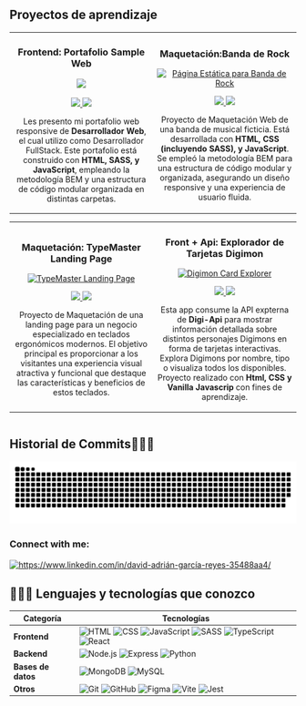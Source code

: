 
## Proyectos de aprendizaje
<table>
<tr>
<td width="50%">
<h3 align="center">Frontend: Portafolio Sample Web</h3>
<div align="center">
<a href="https://github.com/davgarciadev/mi-portafolio" target="_blank"><img src="https://github.com/user-attachments/assets/e2b9313e-3c08-4105-86f4-5eab7cb9682b"></a>
<p>
<a href="https://github.com/davgarciadev/mi-portafolio" target="_blank">
<img src="https://img.shields.io/badge/C%C3%93DIGO-80ffaa?style=for-the-badge&logo=github&logoColor=black">
</a>
<a href="https://davgarcia.dev" target="_blank">
<img src="https://img.shields.io/badge/-Visitar%20Sitio-green?style=for-the-badge&color=3fFD7f">
</a>
</p>
<p>
    Les presento mi portafolio web responsive de <strong>Desarrollador Web</strong>, el cual utilizo como Desarrollador FullStack. 
    Este portafolio está construido con <strong>HTML, SASS, y JavaScript</strong>, empleando la metodología BEM y una estructura de código modular organizada en distintas carpetas.
</p>
</div>
                                                                                      
</td>


<td width="50%">
  <h3 align="center">Maquetación:Banda de Rock</h3>
  <div align="center">
    <a href="https://github.com/tu-usuario/tu-repositorio" target="_blank">
      <img src="https://github.com/davgarciadev/davgarciadev/assets/174006710/e7c58848-e111-4686-94a3-281c1d90a98a" alt="Página Estática para Banda de Rock">
    </a>
    <p>
      <a href="https://github.com/davgarciadev/rock-band-site" target="_blank">
        <img src="https://img.shields.io/badge/C%C3%93DIGO-922525?style=for-the-badge&logo=github&logoColor=black">
      </a>
      <a href="https://rock-band-site.davgarcia.dev/" target="_blank">
        <img src="https://img.shields.io/badge/-Visitar%20Sitio-green?style=for-the-badge&color=740000">
      </a>
    </p>
    <p>
      Proyecto de Maquetación Web de una banda de musical ficticia. Está desarrollada con <strong>HTML, CSS (incluyendo SASS), y JavaScript</strong>. Se empleó la metodología BEM para una estructura de código modular y organizada, asegurando un diseño responsive y una experiencia de usuario fluida.
    </p>
  </div>
</td>


</tr>
</table>                                                                               

<table>
<tr>
<td width="50%">
    <h3 align="center">Maquetación: TypeMaster Landing Page</h3>
    <div align="center">                                       
        <a href="https://github.com/davgarciadev/digimon-card-explorer" target="_blank">
            <img src="https://github.com/davgarciadev/davgarciadev/assets/174006710/31d7e86a-6e1b-4758-861f-4262912ffa6c" alt="TypeMaster Landing Page">
        </a>
        <p>
            <a href="https://github.com/davgarciadev/typemaster-landing-page" target="_blank">
                <img src="https://img.shields.io/badge/C%C3%93DIGO-F06519?style=for-the-badge&logo=github&logoColor=black">
            </a>
            <a href="https://davgarciadev.github.io/typemaster-landing-page/" target="_blank">
                <img src="https://img.shields.io/badge/-Visitar%20Sitio-FF7F50?style=for-the-badge&color=ff9961">
            </a>
        </p>
        <p>Proyecto de Maquetación de una landing page para un negocio especializado en teclados ergonómicos modernos. El objetivo principal es proporcionar a los visitantes una experiencia visual atractiva y funcional que destaque las características y beneficios de estos teclados.</p>
    </div>                                                             
</td>

 <td width="50%">
    <h3 align="center">Front + Api: Explorador de Tarjetas Digimon </h3>
    <div align="center">                                       
        <a href="https://github.com/davgarciadev/digimon-card-explorer" target="_blank"><img src="https://github.com/davgarciadev/davgarciadev/assets/174006710/569e521f-3333-452d-9877-0cc7627daf30" alt="Digimon Card Explorer">
        </a>
        <p>
            <a href="https://github.com/davgarciadev/digimon-card-explorer" target="_blank">
                <img src="https://img.shields.io/badge/C%C3%93DIGO-B6E0FE?style=for-the-badge&logo=github&logoColor=black">
            </a>
            <a href="https://digimon-card-explorer.davgarcia.dev" target="_blank">
                <img src="https://img.shields.io/badge/-Visitar%20Sitio-FF7F50?style=for-the-badge&color=0B0872">
            </a>
        </p>
        <p>Esta app consume la API expterna de <strong>Digi-Api</strong> para mostrar información detallada sobre distintos personajes Digimons en forma de tarjetas interactivas. Explora Digimons por nombre, tipo o visualiza todos los disponibles. Proyecto realizado con <strong>Html, CSS y Vanilla Javascrip</strong> con fines de aprendizaje.</p>
    </div>                                                             
</td>

</tr>
</table>



<div>
    <summary><h2 style="display: inline-block">Historial de Commits👨🏻‍💻</h2></summary>
  <img  src="https://github.com/1999AZZAR/1999AZZAR/blob/readme/resources/img/grid-snake.svg"
       alt="snake" /></a>
</div>


<h3 align="left">Connect with me:</h3>
<p align="left">
<a href="https://linkedin.com/in/https://www.linkedin.com/in/david-adrián-garcía-reyes-35488aa4/" target="blank"><img align="center" src="https://raw.githubusercontent.com/rahuldkjain/github-profile-readme-generator/master/src/images/icons/Social/linked-in-alt.svg" alt="https://www.linkedin.com/in/david-adrián-garcía-reyes-35488aa4/" height="30" width="40" /></a>
</p>

## 👨🏻‍💻 Lenguajes y tecnologías que conozco

| Categoría        | Tecnologías |
| ---------------- | ----------- |
| **Frontend**     | ![HTML](https://skillicons.dev/icons?i=html) ![CSS](https://skillicons.dev/icons?i=css) ![JavaScript](https://skillicons.dev/icons?i=js) ![SASS](https://skillicons.dev/icons?i=sass) ![TypeScript](https://skillicons.dev/icons?i=typescript) ![React](https://skillicons.dev/icons?i=react) |
| **Backend**      | ![Node.js](https://skillicons.dev/icons?i=nodejs) ![Express](https://skillicons.dev/icons?i=express) ![Python](https://skillicons.dev/icons?i=python) |
| **Bases de datos** | ![MongoDB](https://skillicons.dev/icons?i=mongodb) ![MySQL](https://skillicons.dev/icons?i=mysql) |
| **Otros**        | ![Git](https://skillicons.dev/icons?i=git) ![GitHub](https://skillicons.dev/icons?i=github) ![Figma](https://skillicons.dev/icons?i=figma) ![Vite](https://skillicons.dev/icons?i=vite) ![Jest](https://skillicons.dev/icons?i=jest) |



